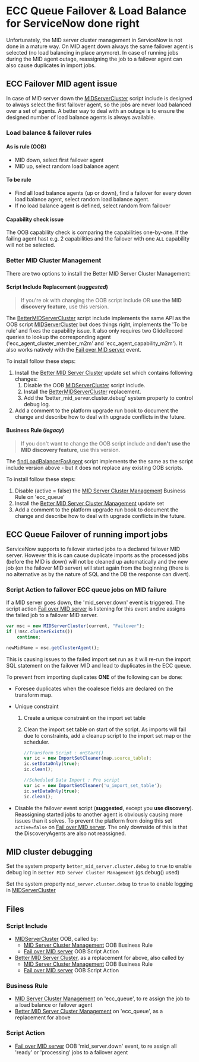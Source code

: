 # ECC Queue Failover & Load Balance for ServiceNow done right

Unfortunately, the MID server cluster management in ServiceNow is not done in a mature way. On MID agent down always the same failover agent is selected (no load balancing in place anymore). In case of running jobs during the MID agent outage, reassigning the job to a failover agent can also cause duplicates in import jobs.

## ECC Failover MID agent issue

In case of MID server down the [MIDServerCluster] script include is designed to always select the first failover agent, so the jobs are never load balanced over a set of agents. A better way to deal with an outage is to ensure the designed number of load balance agents is always available.

### Load balance & failover rules

#### As is rule (OOB)

- MID down, select first failover agent
- MID up, select random load balance agent

#### To be rule

- Find all load balance agents (up or down), find a failover for every down load balance agent, select random load balance agent.
- If no load balance agent is defined, select random from failover

#### Capability check issue

The OOB capability check is comparing the capabilities one-by-one. If the failing agent hast e.g. 2 capabilities and the failover with one `ALL` capability will not be selected.

### Better MID Cluster Management

There are two options to install the Better MID Server Cluster Management:

#### Script Include Replacement (*suggested*)

> If you're ok with changing the OOB script include OR **use the MID discovery feature**, use this version.

The [BetterMIDServerCluster] script include implements the same API as the OOB script [MIDServerCluster] but does things right, implements the 'To be rule' and fixes the capability issue. It also only requires two GlideRecord queries to lookup the corresponding agent ('ecc_agent_cluster_member_m2m' and 'ecc_agent_capability_m2m'). It also works natively with the [Fail over MID server] event.

To install follow these steps:

1. Install the [Better MID Server Cluster] update set which contains following changes:
    1. Disable the OOB [MIDServerCluster] script include.
    2. Install the [BetterMIDServerCluster] replacement.
    3. Add the 'better_mid_server.cluster.debug' system property to control debug log.
2. Add a comment to the platform upgrade run book to document the change and describe how to deal with upgrade conflicts in the future.

#### Business Rule (*legacy*)
  
> If you don't want to change the OOB script include and **don't use the MID discovery feature**, use this version.
  
The [findLoadBalancerForAgent](better-mid-cluster-mgm.js#L17) script implements the the same as the script include version above - but it does not replace any existing OOB scripts.

To install follow these steps:

1. Disable (active = false) the [MID Server Cluster Management] Business Rule on 'ecc_queue'
2. Install the [Better MID Server Cluster Management] update set
3. Add a comment to the platform upgrade run book to document the change and describe how to deal with upgrade conflicts in the future.

## ECC Queue Failover of running import jobs

ServiceNow supports to failover started jobs to a declared failover MID server. However this is can cause duplicate imports as the processed jobs (before the MID is down) will not be cleaned up automatically and the new job (on the failover MID server) will start again from the beginning (there is no alternative as by the nature of SQL and the DB the response can divert).

### Script Action to failover ECC queue jobs on MID failure

If a MID server goes down, the 'mid_server.down' event is triggered.
The script action [Fail over MID server] is listening for this event and re assigns the failed job to a failover MID server.

```javascript
var msc = new MIDServerCluster(current, "Failover");
if (!msc.clusterExists())
    continue;

newMidName = msc.getClusterAgent();
```

This is causing issues to the failed import set run as it will re-run the import SQL statement on the failover MID and lead to duplicates in the ECC queue.

To prevent from importing duplicates **ONE** of the following can be done:

- Foresee duplicates when the coalesce fields are declared on the transform map.

- Unique constraint
    1. Create a unique constraint on the import set table
    2. Clean the import set table on start of the script. As imports will fail due to constraints, add a cleanup script to the import set map or the scheduler.

        ```javascript
        //Transform Script : onStart()
        var ic = new ImportSetCleaner(map.source_table);
        ic.setDataOnly(true);
        ic.clean();

        //Scheduled Data Import : Pre script
        var ic = new ImportSetCleaner('u_import_set_table');
        ic.setDataOnly(true);
        ic.clean();
        ```

- Disable the failover event script (**suggested**, except you **use discovery**). Reassigning started jobs to another agent is obviously causing more issues than it solves. To prevent the platform from doing this set `active=false` on [Fail over MID server]. The only downside of this is that the DiscoveryAgents are also not reassigned.

## MID cluster debugging

Set the system property `better_mid_server.cluster.debug` to `true` to enable debug log in `Better MID Server Cluster Management` (gs.debug() used)

Set the system property `mid_server.cluster.debug` to `true` to enable logging in [MIDServerCluster]

## Files

### Script Include

- [MIDServerCluster] OOB, called by:
  - [MID Server Cluster Management] OOB Business Rule
  - [Fail over MID server] OOB Script Action
- [Better MID Server Cluster], as a replacement for above, also called by
  - [MID Server Cluster Management] OOB Business Rule
  - [Fail over MID server] OOB Script Action

### Business Rule

- [MID Server Cluster Management] on 'ecc_queue', to re assign the job to a load balance or failover agent
- [Better MID Server Cluster Management](better-mid-cluster-mgm.js) on 'ecc_queue', as a replacement for above

### Script Action

- [Fail over MID server] OOB 'mid_server.down' event, to re assign all 'ready' or 'processing' jobs to a failover agent

[MIDServerCluster]: https://dev000000.service-now.com/sys_script_include.do?sys_id=f6c69a020a0006bc36db905d8d02dfc2
[MID Server Cluster Management]: https://dev000000.service-now.com/sys_script.do?sys_id=297749870a0006bc2145d31c2d2335b9
[Fail over MID server]: https://dev000000.service-now.com/sysevent_script_action.do?sys_id=f6c24d230a0006bc394931345fba7a8a

[Better MID Server Cluster Management]: us/better-mid-cluster-mgm.xml
[Better MID Server Cluster]: us/better-mid-cluster-us.xml
[BetterMIDServerCluster]: better-mid-server-cluster.js
